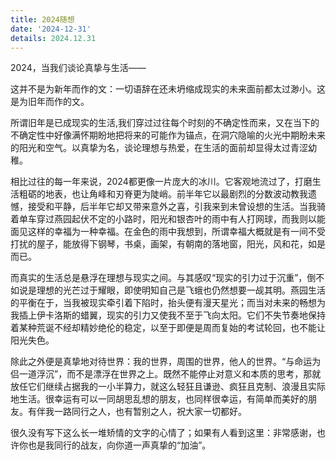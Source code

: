 ```yaml
---
title: 2024随想
date: '2024-12-31'
details: 2024.12.31
---
```

2024，当我们谈论真挚与生活——

这并不是为新年而作的文：一切语辞在还未坍缩成现实的未来面前都太过渺小。这是为旧年而作的文。

所谓旧年是已成现实的生活,我们穿过过往每个时刻的不确定性而来，又在当下的不确定性中好像满怀期盼地把将来的可能作为锚点，在洞穴隐喻的火光中期盼未来的阳光和空气。以真挚为名，谈论理想与热爱，在生活的面前却显得太过青涩幼稚。

相比过往的每一年来说，2024都更像一片庞大的冰川。它客观地流过了，打磨生活粗砺的地表，也让角峰和刃脊更为陡峭。前半年它以最剧烈的分数波动教我遗憾，接受和平静，后半年它却又带来意外之喜，引我来到未曾设想的生活。当我骑着单车穿过燕园起伏不定的小路时，阳光和银杏叶的雨中有人打网球，而我则以能面见这样的幸福为一种幸福。在金色的雨中我想到，所谓幸福大概就是有一间不受打扰的屋子，能放得下钢琴，书桌，画架，有朝南的落地窗，阳光，风和花，如是而已。

而真实的生活总是悬浮在理想与现实之间。与其感叹“现实的引力过于沉重”，倒不如说是理想的光芒过于耀眼，即使明知自己是飞蛾也仍然想要一觇其明。燕园生活的平衡在于，当我被现实牵引着下陷时，抬头便有漫天星光；而当对未来的畅想为我插上伊卡洛斯的蜡翼，现实的引力又使我不至于飞向太阳。它们不失节奏地保持着某种荒诞不经却精妙绝伦的稳定，以至于即便是周而复始的考试轮回，也不能让阳光失色。

除此之外便是真挚地对待世界：我的世界，周围的世界，他人的世界。“与命运为侣一道浮沉”，而不是漂浮在世界之上。既然不能停止对意义和本质的思考，那就放任它们继续占据我的一小半算力，就这么轻狂且谦逊、疯狂且克制、浪漫且实际地生活。很幸运有可以一同胡思乱想的朋友，也同样很幸运，有简单而美好的朋友。有伴我一路同行之人，也有暂别之人，祝大家一切都好。

很久没有写下这么长一堆矫情的文字的心情了；如果有人看到这里：非常感谢，也许你也是我同行的战友，向你道一声真挚的“加油”。